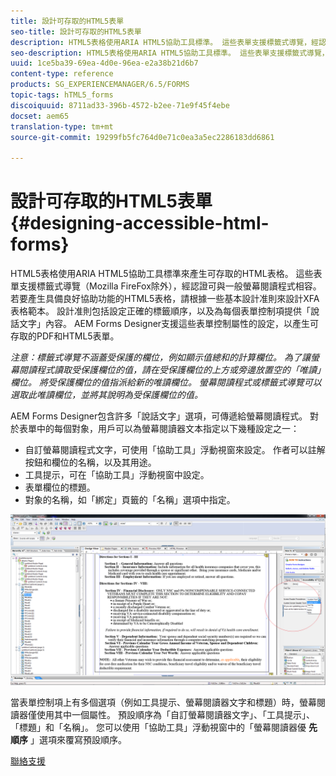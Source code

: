 ```yaml
---
title: 設計可存取的HTML5表單
seo-title: 設計可存取的HTML5表單
description: HTML5表格使用ARIA HTML5協助工具標準。 這些表單支援標籤式導覽，經認證可與一般螢幕閱讀程式相容。
seo-description: HTML5表格使用ARIA HTML5協助工具標準。 這些表單支援標籤式導覽，經認證可與一般螢幕閱讀程式相容。
uuid: 1ce5ba39-69ea-4d0e-96ea-e2a38b21d6b7
content-type: reference
products: SG_EXPERIENCEMANAGER/6.5/FORMS
topic-tags: hTML5_forms
discoiquuid: 8711ad33-396b-4572-b2ee-71e9f45f4ebe
docset: aem65
translation-type: tm+mt
source-git-commit: 19299fb5fc764d0e71c0ea3a5ec2286183dd6861

---
```



# 設計可存取的HTML5表單 {#designing-accessible-html-forms}

HTML5表格使用ARIA HTML5協助工具標準來產生可存取的HTML表格。 這些表單支援標籤式導覽（Mozilla FireFox除外），經認證可與一般螢幕閱讀程式相容。 若要產生具備良好協助功能的HTML5表格，請根據一些基本設計准則來設計XFA表格範本。 設計准則包括設定正確的標籤順序，以及為每個表單控制項提供「說話文字」內容。 AEM Forms Designer支援這些表單控制屬性的設定，以產生可存取的PDF和HTML5表單。

*注意：標籤式導覽不涵蓋受保護的欄位，例如顯示值總和的計算欄位。 為了讓螢幕閱讀程式讀取受保護欄位的值，請在受保護欄位的上方或旁邊放置空的「唯讀」欄位。 將受保護欄位的值指派給新的唯讀欄位。 螢幕閱讀程式或標籤式導覽可以選取此唯讀欄位，並將其說明為受保護欄位的值。*

AEM Forms Designer包含許多「說話文字」選項，可傳遞給螢幕閱讀程式。 對於表單中的每個對象，用戶可以為螢幕閱讀器文本指定以下幾種設定之一：

* 自訂螢幕閱讀程式文字，可使用「協助工具」浮動視窗來設定。 作者可以註解按鈕和欄位的名稱，以及其用途。
* 工具提示，可在「協助工具」浮動視窗中設定。
* 表單欄位的標題。
* 對象的名稱，如「綁定」頁籤的「名稱」選項中指定。

![協助工具](assets/accessibility.png)

當表單控制項上有多個選項（例如工具提示、螢幕閱讀器文字和標題）時，螢幕閱讀器僅使用其中一個屬性。 預設順序為「自訂螢幕閱讀器文字」、「工具提示」、「標題」和「名稱」。 您可以使用「協助工具」浮動視窗中的「螢幕閱讀器優 **先順序** 」選項來覆寫預設順序。

[聯絡支援](https://www.adobe.com/account/sign-in.supportportal.html)
